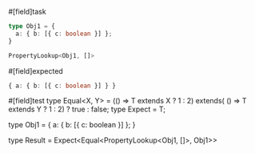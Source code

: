 #[field]task
```ts
type Obj1 = {
  a: { b: [{ c: boolean }] };
}

PropertyLookup<Obj1, []>
```

#[field]expected
```ts
{ a: { b: [{ c: boolean }] } }
```

#[field]test
type Equal<X, Y> = (<T>() => T extends X ? 1 : 2) extends(
    <T>() => T extends Y ? 1 : 2) ? true : false;
type Expect<T extends true> = T;

type Obj1 = {
  a: { b: [{ c: boolean }] };
}


type Result = Expect<Equal<PropertyLookup<Obj1, []>, Obj1>>